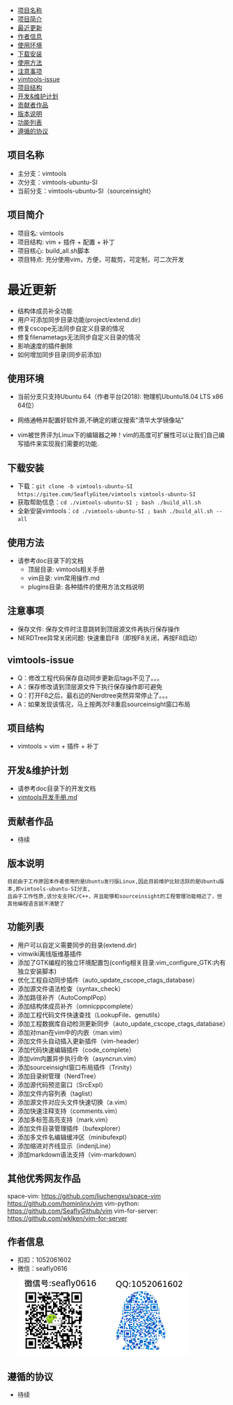 - [项目名称](#项目名称)
- [项目简介](#项目简介)
- [最近更新](#最近更新)
- [作者信息](#作者信息)
- [使用环境](#使用环境)
- [下载安装](#下载安装)
- [使用方法](#使用方法)
- [注意事项](#注意事项)
- [vimtools-issue](#vimtools-issue)
- [项目结构](#项目结构)
- [开发&维护计划](#开发&维护计划)
- [贡献者作品](#贡献者作品)
- [版本说明](#版本说明)
- [功能列表](#功能列表)
- [遵循的协议](#遵循的协议)


## 项目名称

- 主分支：vimtools
- 次分支：vimtools-ubuntu-SI
- 当前分支：vimtools-ubuntu-SI（sourceinsight）

## 项目简介

- 项目名: vimtools
- 项目结构: vim + 插件 + 配置 + 补丁
- 项目核心: build_all.sh脚本
- 项目特点: 充分使用vim，方便，可裁剪，可定制，可二次开发

# 最近更新
- 结构体成员补全功能
- 用户可添加同步目录功能(project/extend.dir)
- 修复cscope无法同步自定义目录的情况
- 修复filenametags无法同步自定义目录的情况
- 影响速度的插件删除
- 如何增加同步目录(同步前添加)

## 使用环境

- 当前分支只支持Ubuntu 64（作者平台(2018): 物理机Ubuntu18.04 LTS x86 64位）
- 网络通畅并配置好软件源,不确定的建议搜索"清华大学镜像站"

- vim被世界评为Linux下的编辑器之神！vim的高度可扩展性可以让我们自己编写插件来实现我们需要的功能.

## 下载安装

- 下载：`git clone -b vimtools-ubuntu-SI https://gitee.com/SeaflyGitee/vimtools vimtools-ubuntu-SI`
- 获取帮助信息：`cd ./vimtools-ubuntu-SI ; bash ./build_all.sh`
- 全新安装vimtools：`cd ./vimtools-ubuntu-SI ; bash ./build_all.sh --all`

## 使用方法

- 请参考doc目录下的文档
  - 顶层目录: vimtools相关手册
  - vim目录: vim常用操作.md
  - plugins目录: 各种插件的使用方法文档说明

## 注意事项

- 保存文件: 保存文件时注意跳转到顶层源文件再执行保存操作
- NERDTree异常关闭问题: 快速重启F8（即按F8关闭，再按F8启动）

## vimtools-issue

- Q：修改工程代码保存自动同步更新后tags不见了。。。
- A：保存修改请到顶层源文件下执行保存操作即可避免
- Q：打开F8之后，最右边的Nerdtree突然异常停止了。。。
- A：如果发现该情况，马上按两次F8重启sourceinsight窗口布局

## 项目结构

- vimtools = vim + 插件 + 补丁

## 开发&维护计划

- 请参考doc目录下的开发文档
- [vimtools开发手册.md](./doc/vimtools开发手册.md)

## 贡献者作品

- 待续

## 版本说明

    目前由于工作原因本作者使用的是Ubuntu发行版Linux,因此目前维护比较活跃的是Ubuntu版本,即vimtools-ubuntu-SI分支,
    且由于工作性质,该分支支持C/C++，并且能够和sourceinsight的工程管理功能相近了，但其他编程语言就不清楚了

## 功能列表

+ 用户可以自定义需要同步的目录(extend.dir)
+ vimwiki离线版维基插件
+ 添加了GTK编程的独立环境配置包(config相关目录:vim_configure_GTK:内有独立安装脚本)
+ 优化工程自动同步插件（auto_update_cscope_ctags_database）
+ 添加源文件语法检查（syntax_check）
+ 添加路径补齐（AutoComplPop）
+ 添加结构体成员补齐（omnicppcomplete）
+ 添加工程代码文件快速查找（LookupFile、genutils）
+ 添加工程数据库自动检测更新同步（auto_update_cscope_ctags_database）
+ 添加对man在vim中的内嵌（man.vim）
+ 添加文件头自动插入更新插件（vim-header）
+ 添加代码快速编辑插件（code_complete）
+ 添加vim内置异步执行命令（asyncrun.vim）
+ 添加sourceinsight窗口布局插件（Trinity）
+ 添加目录树管理（NerdTree）
+ 添加源代码预览窗口（SrcExpl）
+ 添加文件内容列表（taglist）
+ 添加源文件对应头文件快速切换（a.vim）
+ 添加快速注释支持（comments.vim）
+ 添加多标签高亮支持（mark.vim）
+ 添加文件目录管理插件（bufexplorer）
+ 添加多文件名编辑缓冲区（minibufexpl）
+ 添加缩进对齐线显示（indenjLine）
+ 添加markdown语法支持（vim-markdown）

## 其他优秀网友作品

space-vim: https://github.com/liuchengxu/space-vim
https://github.com/hominlinx/vim
vim-python: https://github.com/SeaflyGithub/vim
vim-for-server: https://github.com/wklken/vim-for-server

## 作者信息

- 扣扣：1052061602
- 微信：seafly0616
![./doc/screenshots/contact_seafly.png](./doc/screenshots/contact_seafly.png)

## 遵循的协议

- 待续

